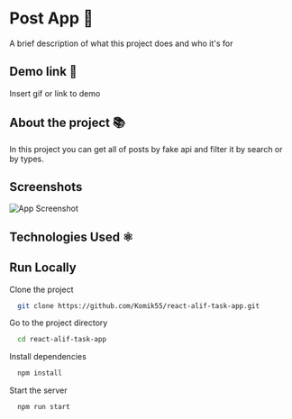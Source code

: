 
# Post App  📛

A brief description of what this project does and who it's for


## Demo link  🔗

Insert gif or link to demo


## About the project  📚

In this project you can  get all of posts by fake api and filter it by search or by types.

## Screenshots

![App Screenshot](https://via.placeholder.com/468x300?text=App+Screenshot+Here)


## Technologies Used ⚛️



## Run Locally

Clone the project

```bash
  git clone https://github.com/Komik55/react-alif-task-app.git
```

Go to the project directory

```bash
  cd react-alif-task-app
```

Install dependencies

```bash
  npm install
```

Start the server

```bash
  npm run start
```

